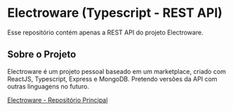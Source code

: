 # Electroware (Typescript - REST API)

Esse repositório contém apenas a REST API do projeto Electroware.

## Sobre o Projeto

Electroware é um projeto pessoal baseado em um marketplace, criado com ReactJS, Typescript, Express e MongoDB. Pretendo versões da API com outras linguagens no futuro.

[Electroware - Repositório Principal](https://github.com/luc-silva/electroware)
